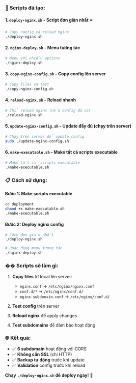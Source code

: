 ### 🚀 **Scripts đã tạo:**

#### 1. **`deploy-nginx.sh`** - Script đơn giản nhất ⭐
```bash
# Copy config và reload nginx
./deploy-nginx.sh
```

#### 2. **`nginx-deploy.sh`** - Menu tương tác
```bash
# Menu với nhiều options
./nginx-deploy.sh
```

#### 3. **`copy-nginx-config.sh`** - Copy config lên server
```bash
# Copy files và test
./copy-nginx-config.sh
```

#### 4. **`reload-nginx.sh`** - Reload nhanh
```bash
# Chỉ reload nginx (nếu config đã có)
./reload-nginx.sh
```

#### 5. **`update-nginx-config.sh`** - Update đầy đủ (chạy trên server)
```bash
# Chạy trên server để update config
sudo ./update-nginx-config.sh
```

#### 6. **`make-executable.sh`** - Make tất cả scripts executable
```bash
# Make tất cả scripts executable
./make-executable.sh
```

### 📋 **Cách sử dụng:**

#### **Bước 1: Make scripts executable**
```bash
cd deployment
chmod +x make-executable.sh
./make-executable.sh
```

#### **Bước 2: Deploy nginx config**
```bash
# Cách đơn giản nhất
./deploy-nginx.sh

# Hoặc dùng menu tương tác
./nginx-deploy.sh
```

### �� **Scripts sẽ làm gì:**

1. **Copy files** từ local lên server:
   - `nginx.conf` → `/etc/nginx/nginx.conf`
   - `conf.d/*` → `/etc/nginx/conf.d/`
   - `nginx-subdomain.conf` → `/etc/nginx/conf.d/`

2. **Test config** trên server
3. **Reload nginx** để apply changes
4. **Test subdomains** để đảm bảo hoạt động

### 🌐 **Kết quả:**
- ✅ **6 subdomain** hoạt động với CORS
- ✅ **Không cần SSL** (chỉ HTTP)
- ✅ **Backup tự động** trước khi update
- ✅ **Validation** config trước khi reload

**Chạy `./deploy-nginx.sh` để deploy ngay!** 🚀